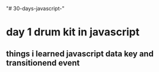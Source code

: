 "# 30-days-javascript-" 

# day 1 drum kit in javascript 
## things i learned javascript data key and transitionend event 
